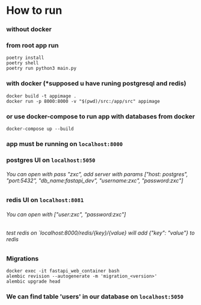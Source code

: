 
# How to run

### without docker
### from root app run

    poetry install
    poetry shell
    poetry run python3 main.py

### with docker (*supposed u have runing postgresql and redis)

    docker build -t appimage .
    docker run -p 8000:8000 -v "$(pwd)/src:/app/src" appimage

### or use docker-compose to run app with databases from docker

    docker-compose up --build

### app must be running on `localhost:8000` 
### postgres UI on `localhost:5050`
###### You can open with pass "zxc", add server with params ["host: postgres", "port:5432", "db_name:fastapi_dev", "username:zxc", "password:zxc"]
### redis UI on `localhost:8081`
###### You can open with ["user:zxc", "password:zxc"]
###### test redis on `localhost:8000/redis/{key}/{value} will add {"key": "value"} to redis

### Migrations

    docker exec -it fastapi_web_container bash
    alembic revision --autogenerate -m 'migration_<version>'
    alembic upgrade head

### We can find table 'users' in our database on `localhost:5050`


